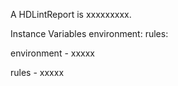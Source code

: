 A HDLintReport is xxxxxxxxx.Instance Variables	environment:		<Object>	rules:		<Object>environment	- xxxxxrules	- xxxxx